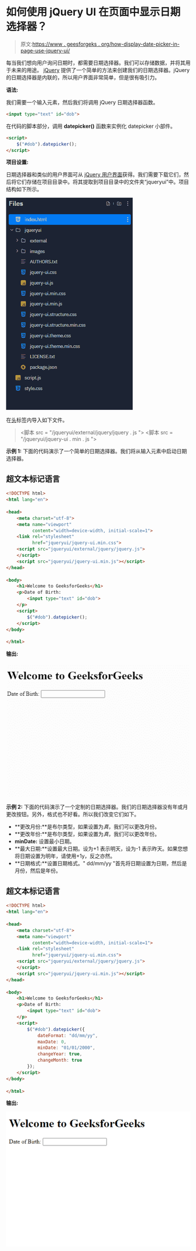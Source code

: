 # 如何使用 jQuery UI 在页面中显示日期选择器？

> 原文:[https://www . geesforgeks . org/how-display-date-picker-in-page-use-jquery-ui/](https://www.geeksforgeeks.org/how-to-display-date-picker-in-the-page-using-jquery-ui/)

每当我们想向用户询问日期时，都需要日期选择器。我们可以存储数据，并将其用于未来的用途。 [jQuery](https://www.geeksforgeeks.org/jquery-tutorials/) 提供了一个简单的方法来创建我们的日期选择器。jQuery 的日期选择器是内联的，所以用户界面非常简单，但是很有吸引力。

**语法:**

我们需要一个输入元素，然后我们将调用 jQuery 日期选择器函数。

```html
<input type="text" id="dob">
```

在代码的脚本部分，调用 **datepicker()** 函数来实例化 datepicker 小部件。

```html
<script>
    $("#dob").datepicker();
</script>
```

**项目设置:**

日期选择器和类似的用户界面可从 [jQuery 用户界面](https://download.jqueryui.com/download)获得。我们需要下载它们，然后将它们存储在项目目录中。将其提取到项目目录中的文件夹“jqueryui”中。项目结构如下所示。

![](img/f8ac9e39955d276f02ddb1744ebf18f9.png)

在[头](https://www.geeksforgeeks.org/html-head-tag/)标签内导入如下文件。

> <link rel="”stylesheet”" href="”/jqueryui/jquery-ui.min.css”">
> <脚本 src = "/jqueryui/external/jquery/jquery . js "></脚本>
> <脚本 src = "/jqueryui/jquery-ui . min . js "></脚本>

**示例 1:** 下面的代码演示了一个简单的日期选择器。我们将从输入元素中启动日期选择器。

## 超文本标记语言

```html
<!DOCTYPE html>
<html lang="en">

<head>
    <meta charset="utf-8">
    <meta name="viewport"
          content="width=device-width, initial-scale=1">
    <link rel="stylesheet"
          href="jqueryui/jquery-ui.min.css">
    <script src="jqueryui/external/jquery/jquery.js">
    </script>
    <script src="jqueryui/jquery-ui.min.js"></script>
</head>

<body>
    <h1>Welcome to GeeksforGeeks</h1>
    <p>Date of Birth:
        <input type="text" id="dob">
    </p>
    <script>
        $("#dob").datepicker();
    </script>
</body>

</html>
```

**输出:**

![](img/a36e6d92fed96ef3410f4aba7612796e.png)

**示例 2:** 下面的代码演示了一个定制的日期选择器。我们的日期选择器没有年或月更改按钮。另外，格式也不好看。所以我们改变它们如下。

*   **更改月份:**是布尔类型，如果设置为*真*，我们可以更改月份。
*   **更改年份:**是布尔类型，如果设置为*真*，我们可以更改年份。
*   **minDate:** 设置最小日期。
*   **最大日期:**设置最大日期。设为+1 表示明天，设为-1 表示昨天。如果您想将日期设置为明年，请使用+1y，反之亦然。
*   **日期格式:**设置日期格式。" dd/mm/yy "首先将日期设置为日期，然后是月份，然后是年份。

## 超文本标记语言

```html
<!DOCTYPE html>
<html lang="en">

<head>
    <meta charset="utf-8">
    <meta name="viewport" 
          content="width=device-width, initial-scale=1">
    <link rel="stylesheet" 
          href="jqueryui/jquery-ui.min.css">
    <script src="jqueryui/external/jquery/jquery.js">
    </script>
    <script src="jqueryui/jquery-ui.min.js"></script>
</head>

<body>
    <h1>Welcome to GeeksforGeeks</h1>
    <p>Date of Birth:
        <input type="text" id="dob">
    </p>
    <script>
        $("#dob").datepicker({
            dateFormat: "dd/mm/yy",
            maxDate: 0,
            minDate: "01/01/2000",
            changeYear: true,
            changeMonth: true
        });
    </script>
</body>

</html>
```

**输出:**

![](img/ecf841f40a5d43641fa1a4eee0c630eb.png)